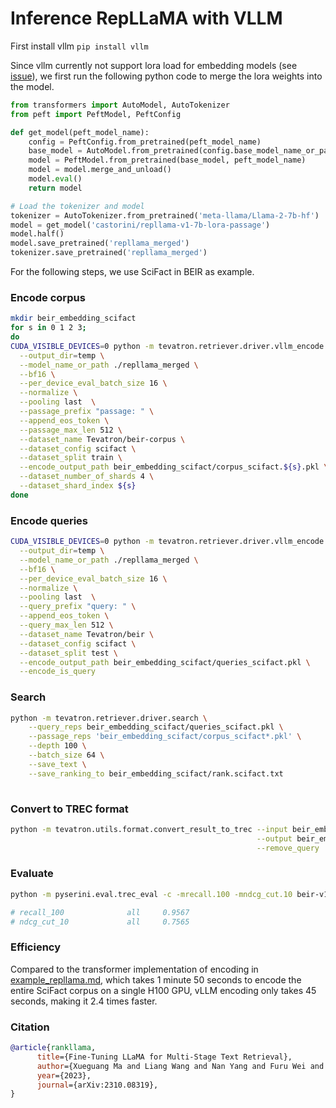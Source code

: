 # Inference RepLLaMA with VLLM

First install vllm `pip install vllm`

Since vllm currently not support lora load for embedding models (see [issue](https://github.com/vllm-project/vllm/issues/12808)), we first run the following python code to merge the lora weights into the model.
```python
from transformers import AutoModel, AutoTokenizer
from peft import PeftModel, PeftConfig

def get_model(peft_model_name):
    config = PeftConfig.from_pretrained(peft_model_name)
    base_model = AutoModel.from_pretrained(config.base_model_name_or_path)
    model = PeftModel.from_pretrained(base_model, peft_model_name)
    model = model.merge_and_unload()
    model.eval()
    return model

# Load the tokenizer and model
tokenizer = AutoTokenizer.from_pretrained('meta-llama/Llama-2-7b-hf')
model = get_model('castorini/repllama-v1-7b-lora-passage')
model.half()
model.save_pretrained('repllama_merged')
tokenizer.save_pretrained('repllama_merged')
```
For the following steps, we use SciFact in BEIR as example.

### Encode corpus
```bash
mkdir beir_embedding_scifact
for s in 0 1 2 3;
do
CUDA_VISIBLE_DEVICES=0 python -m tevatron.retriever.driver.vllm_encode  \
  --output_dir=temp \
  --model_name_or_path ./repllama_merged \
  --bf16 \
  --per_device_eval_batch_size 16 \
  --normalize \
  --pooling last  \
  --passage_prefix "passage: " \
  --append_eos_token \
  --passage_max_len 512 \
  --dataset_name Tevatron/beir-corpus \
  --dataset_config scifact \
  --dataset_split train \
  --encode_output_path beir_embedding_scifact/corpus_scifact.${s}.pkl \
  --dataset_number_of_shards 4 \
  --dataset_shard_index ${s}
done
```

### Encode queries

```bash
CUDA_VISIBLE_DEVICES=0 python -m tevatron.retriever.driver.vllm_encode  \
  --output_dir=temp \
  --model_name_or_path ./repllama_merged \
  --bf16 \
  --per_device_eval_batch_size 16 \
  --normalize \
  --pooling last  \
  --query_prefix "query: " \
  --append_eos_token \
  --query_max_len 512 \
  --dataset_name Tevatron/beir \
  --dataset_config scifact \
  --dataset_split test \
  --encode_output_path beir_embedding_scifact/queries_scifact.pkl \
  --encode_is_query
```

### Search
```bash
python -m tevatron.retriever.driver.search \
    --query_reps beir_embedding_scifact/queries_scifact.pkl \
    --passage_reps 'beir_embedding_scifact/corpus_scifact*.pkl' \
    --depth 100 \
    --batch_size 64 \
    --save_text \
    --save_ranking_to beir_embedding_scifact/rank.scifact.txt
    
```


### Convert to TREC format
```bash
python -m tevatron.utils.format.convert_result_to_trec --input beir_embedding_scifact/rank.scifact.txt \
                                                       --output beir_embedding_scifact/rank.scifact.trec \
                                                       --remove_query
```

### Evaluate
```bash
python -m pyserini.eval.trec_eval -c -mrecall.100 -mndcg_cut.10 beir-v1.0.0-scifact-test beir_embedding_scifact/rank.scifact.trec

# recall_100              all     0.9567
# ndcg_cut_10             all     0.7565
```

### Efficiency
Compared to the transformer implementation of encoding in [example_repllama.md](example_repllama.md), 
 which takes 1 minute 50 seconds to encode the entire SciFact corpus on a single H100 GPU, vLLM encoding only takes 45 seconds, making it 2.4 times faster.

### Citation
```bibtex
@article{rankllama,
      title={Fine-Tuning LLaMA for Multi-Stage Text Retrieval}, 
      author={Xueguang Ma and Liang Wang and Nan Yang and Furu Wei and Jimmy Lin},
      year={2023},
      journal={arXiv:2310.08319},
}
```